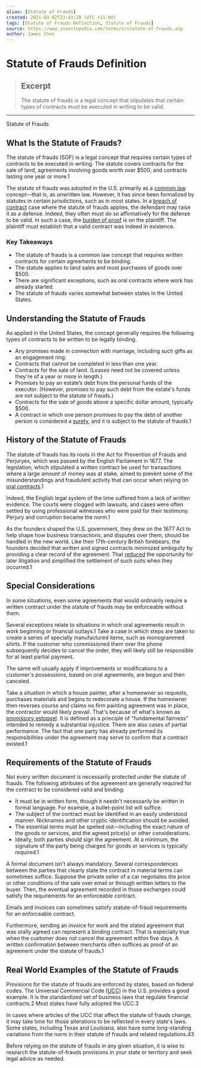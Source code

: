 ```yaml
---
alias: [Statute of Frauds]
created: 2021-03-02T23:43:20 (UTC +11:00)
tags: [Statute of Frauds Definition, Statute of Frauds]
source: https://www.investopedia.com/terms/s/statute-of-frauds.asp
author: James Chen
---
```


# Statute of Frauds Definition

> ## Excerpt
> The statute of frauds is a legal concept that stipulates that certain types of contracts must be executed in writing to be valid.

---

Statute of Frauds
## What Is the Statute of Frauds?

The statute of frauds (SOF) is a legal concept that requires certain types of contracts to be executed in writing. The statute covers contracts for the sale of land, agreements involving goods worth over $500, and contracts lasting one year or more.1

The statute of frauds was adopted in the U.S. primarily as a [common law](https://www.investopedia.com/terms/c/common-law.asp) concept—that is, as unwritten law. However, it has since been formalized by statutes in certain jurisdictions, such as in most states. In a [breach of contract](https://www.investopedia.com/terms/b/breach-of-contract.asp) case where the statute of frauds applies, the defendant may raise it as a defense. Indeed, they often must do so affirmatively for the defense to be valid. In such a case, the [burden of proof](https://www.investopedia.com/terms/b/burden-proof.asp) is on the plaintiff. The plaintiff must establish that a valid contract was indeed in existence.

### Key Takeaways

-   The statute of frauds is a common law concept that requires written contracts for certain agreements to be binding.
-   The statute applies to land sales and most purchases of goods over $500.
-   There are significant exceptions, such as oral contracts where work has already started.
-   The statute of frauds varies somewhat between states in the United States.

## Understanding the Statute of Frauds

As applied in the United States, the concept generally requires the following types of contracts to be written to be legally binding.

-   Any promises made in connection with marriage, including such gifts as an engagement ring.
-   Contracts that cannot be completed in less than one year.
-   Contracts for the sale of land. (Leases need not be covered unless they're of a year or more in length.)
-   Promises to pay an estate’s debt from the personal funds of the executor. (However, promises to pay such debt from the estate's funds are not subject to the statute of frauds.)
-   Contracts for the sale of goods above a specific dollar amount, typically $500.
-   A contract in which one person promises to pay the debt of another person is considered a [surety](https://www.investopedia.com/terms/s/surety.asp), and it is subject to the statute of frauds.1

## History of the Statute of Frauds

The statute of frauds has its roots in the Act for Prevention of Frauds and Perjuryes, which was passed by the English Parliament in 1677. The legislation, which stipulated a written contract be used for transactions where a large amount of money was at stake, aimed to prevent some of the misunderstandings and fraudulent activity that can occur when relying on [oral contracts](https://www.investopedia.com/terms/o/oral-contract.asp).1

Indeed, the English legal system of the time suffered from a lack of written evidence. The courts were clogged with lawsuits, and cases were often settled by using professional witnesses who were paid for their testimony. Perjury and corruption became the norm.1

As the founders shaped the U.S. government, they drew on the 1677 Act to help shape how business transactions, and disputes over them, should be handled in the new world. Like their 17th-century British forebears, the founders decided that written and signed contracts minimized ambiguity by providing a clear record of the agreement. That [reduced](https://www.investopedia.com/terms/c/contra-proferentem-rule.asp) the opportunity for later litigation and simplified the settlement of such suits when they occurred.1

## Special Considerations

In some situations, even some agreements that would ordinarily require a written contract under the statute of frauds may be enforceable without them.

Several exceptions relate to situations in which oral agreements result in work beginning or financial outlays.1 Take a case in which steps are taken to create a series of specially manufactured items, such as monogrammed shirts. If the customer who commissioned them over the phone subsequently decides to cancel the order, they will likely still be responsible for at least partial payment.

The same will usually apply if improvements or modifications to a customer's possessions, based on oral agreements, are begun and then canceled.

Take a situation in which a house painter, after a homeowner so requests, purchases materials and begins to redecorate a house. If the homeowner then reverses course and claims no firm painting agreement was in place, the contractor would likely prevail. That's because of what's known as [promissory estoppel](https://www.investopedia.com/terms/p/promissory_estoppel.asp). It is defined as a principle of "fundamental fairness" intended to remedy a substantial injustice. There are also cases of partial performance. The fact that one party has already performed its responsibilities under the agreement may serve to confirm that a contract existed.1

## Requirements of the Statute of Frauds

Not every written document is necessarily protected under the statute of frauds. The following attributes of the agreement are generally required for the contract to be considered valid and binding:

-   It must be in written form, though it needn't necessarily be written in formal language. For example, a bullet-point list will suffice.
-   The subject of the contract must be identified in an easily understood manner. Nicknames and other cryptic identification should be avoided.
-   The essential terms must be spelled out—including the exact nature of the goods or services, and the agreed price(s) or other considerations.
-   Ideally, both parties should sign the agreement. At a minimum, the signature of the party being charged for goods or services is typically required.1

A formal document isn't always mandatory. Several correspondences between the parties that clearly state the contract in material terms can sometimes suffice. Suppose the private seller of a car negotiates the price or other conditions of the sale over email or through written letters to the buyer. Then, the eventual agreement recorded in those exchanges could satisfy the requirements for an enforceable contract.

Emails and invoices can sometimes satisfy statute-of-fraud requirements for an enforceable contract.

Furthermore, sending an invoice for work and the stated agreement that was orally agreed can represent a binding contract. That is especially true when the customer does not cancel the agreement within five days. A written confirmation between merchants often suffices as proof of an agreement under the statute of frauds.1

## Real World Examples of the Statute of Frauds

Provisions for the statute of frauds are enforced by states, based on federal codes. The Universal Commercial Code ([UCC](https://www.investopedia.com/terms/u/uniform-commercial-code.asp)) in the U.S. provides a good example. It is the standardized set of business laws that regulate financial contracts.2 Most states have fully adopted the UCC.3

In cases where articles of the UCC that affect the statute of frauds change, it may take time for those alterations to be reflected in every state's laws. Some states, including Texas and Louisiana, also have some long-standing variations from the norm in their statute of frauds and related regulations.43

Before relying on the statute of frauds in any given situation, it is wise to research the statute-of-frauds provisions in your state or territory and seek legal advice as needed.
